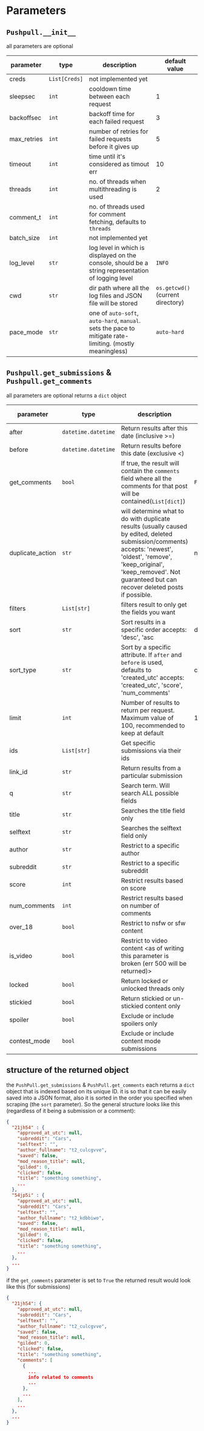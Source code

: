 # Parameters
## `Pushpull.__init__`
all parameters are optional

| parameter   | type          | description                                                                                        | default value                     |
|-------------|---------------|----------------------------------------------------------------------------------------------------|-----------------------------------|
| creds       | `List[Creds]` | not implemented yet                                                                                |                                   |
| sleepsec    | `int`         | cooldown time between each request                                                                 | 1                                 |
| backoffsec  | `int`         | backoff time for each failed request                                                               | 3                                 |
| max_retries | `int`         | number of retries for failed requests before it gives up                                           | 5                                 |
| timeout     | `int`         | time until it's considered as timout err                                                           | 10                                |
| threads     | `int`         | no. of threads when multithreading is used                                                         | 2                                 |
| comment_t   | `int`         | no. of threads used for comment fetching, defaults to `threads`                                    |                                   |
| batch_size  | `int`         | not implemented yet                                                                                |                                   |
| log_level   | `str`         | log level in which is displayed on the console, should be a string representation of logging level | `INFO`                            |
| cwd         | `str`         | dir path where all the log files and JSON file will be stored                                      | `os.getcwd()` (current directory) |
| pace_mode   | `str`         | one of `auto-soft`, `auto-hard`, `manual`. sets the pace to mitigate rate-limiting. (mostly meaningless) | `auto-hard`                 |

## `Pushpull.get_submissions` & `Pushpull.get_comments`
all parameters are optional
returns a `dict` object

| parameter        | type                | description                                                                                                                                                                                                                                 | deafult value | get_submissions | get_comments |
|------------------|---------------------|---------------------------------------------------------------------------------------------------------------------------------------------------------------------------------------------------------------------------------------------|---------------|-----------------|--------------|
| after            | `datetime.datetime` | Return results after this date (inclusive >=)                                                                                                                                                                                               |               | ✅               | ✅            |
| before           | `datetime.datetime` | Return results before this date (exclusive <)                                                                                                                                                                                               |               | ✅               | ✅            |
| get_comments     | `bool`              | If true, the result will contain the `comments` field  where all the comments for that post will be contained(`List[dict]`)                                                                                                                 | `False`       | ✅               |              |
| duplicate_action | `str`               | will determine what to do with duplicate results  (usually caused by edited, deleted submission/comments) accepts: 'newest', 'oldest', 'remove', 'keep_original', 'keep_removed'. Not guaranteed but can recover deleted posts if possible. | newest        | ✅               | ✅            |
| filters          | `List[str]`         | filters result to only get the fields you want                                                                                                                                                                                              |               | ✅               | ✅            |
| sort             | `str`               | Sort results in a specific order accepts: 'desc', 'asc                                                                                                                                                                                      | desc          | ✅               | ✅            |
| sort_type        | `str`               | Sort by a specific attribute. If `after` and `before` is used, defaults to 'created_utc' accepts: 'created_utc', 'score', 'num_comments'                                                                                                    | created_utc   | ✅               | ✅            |
| limit            | `int`               | Number of results to return per request. Maximum value of 100, recommended to keep at default                                                                                                                                               | 100           | ✅               | ✅            |
| ids              | `List[str]`         | Get specific submissions via their ids                                                                                                                                                                                                      |               | ✅               | ✅            |
| link_id          | `str`               | Return results from a particular submission                                                                                                                                                                                                 |               |                 | ✅            |
| q                | `str`               | Search term. Will search ALL possible fields                                                                                                                                                                                                |               | ✅               | ✅            |
| title            | `str`               | Searches the title field only                                                                                                                                                                                                               |               | ✅               |              |
| selftext         | `str`               | Searches the selftext field only                                                                                                                                                                                                            |               | ✅               |              |
| author           | `str`               | Restrict to a specific author                                                                                                                                                                                                               |               | ✅               | ✅            |
| subreddit        | `str`               | Restrict to a specific subreddit                                                                                                                                                                                                            |               | ✅               | ✅            |
| score            | `int`               | Restrict results based on score                                                                                                                                                                                                             |               | ✅               |              |
| num_comments     | `int`               | Restrict results based on number of comments                                                                                                                                                                                                |               | ✅               |              |
| over_18          | `bool`              | Restrict to nsfw or sfw content                                                                                                                                                                                                             |               | ✅               |              |
| is_video         | `bool`              | Restrict to video content <as of writing this parameter is broken (err 500 will be returned)>                                                                                                                                               |               | ✅               |              |
| locked           | `bool`              | Return locked or unlocked threads only                                                                                                                                                                                                      |               | ✅               |              |
| stickied         | `bool`              | Return stickied or un-stickied content only                                                                                                                                                                                                 |               | ✅               |              |
| spoiler          | `bool`              | Exclude or include spoilers only                                                                                                                                                                                                            |               | ✅               |              |
| contest_mode     | `bool`              | Exclude or include content mode submissions                                                                                                                                                                                                 |               | ✅               |              |

## structure of the returned object
the `PushPull.get_submissions` & `PushPull.get_comments` each returns a `dict` object that is indexed based on its unique ID.
it is so that it can be easily saved into a JSON format, also it is sorted in the order you specified when scraping
(the `sort` parameter).
So the general structure looks like this (regardless of it being a submission or a comment):
```json
{
  "21jh54" : {
    "approved_at_utc": null,
    "subreddit": "Cars",
    "selftext": "",
    "author_fullname": "t2_culcgvve",
    "saved": false,
    "mod_reason_title": null,
    "gilded": 0,
    "clicked": false,
    "title": "something something",
    ...
  },
  "54jp5i" : {
    "approved_at_utc": null,
    "subreddit": "Cars",
    "selftext": "",
    "author_fullname": "t2_kdbbiwo",
    "saved": false,
    "mod_reason_title": null,
    "gilded": 0,
    "clicked": false,
    "title": "something something",
    ...
  }, 
  ...
}
```
if the `get_comments` parameter is set to `True` the returned result would look like this (for submissions)
```json
{
  "21jh54": {
    "approved_at_utc": null,
    "subreddit": "Cars",
    "selftext": "",
    "author_fullname": "t2_culcgvve",
    "saved": false,
    "mod_reason_title": null,
    "gilded": 0,
    "clicked": false,
    "title": "something something",
    "comments": [
      {
        ...
        info related to comments
        ...      
      },
      ...
    ],
    ...
  },
  ...
}
```